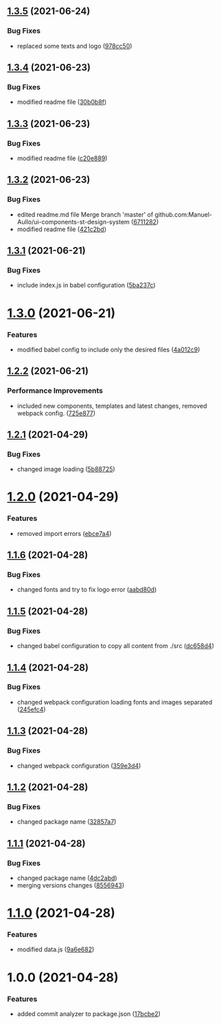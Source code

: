 ## [1.3.5](https://github.com/Manuel-Aullo/ui-components-st-design-system/compare/v1.3.4...v1.3.5) (2021-06-24)


### Bug Fixes

* replaced some texts and logo ([978cc50](https://github.com/Manuel-Aullo/ui-components-st-design-system/commit/978cc50faa0aecaaa01534957f334ae0bda717c9))

## [1.3.4](https://github.com/Manuel-Aullo/ui-components-st-design-system/compare/v1.3.3...v1.3.4) (2021-06-23)


### Bug Fixes

* modified readme file ([30b0b8f](https://github.com/Manuel-Aullo/ui-components-st-design-system/commit/30b0b8febb2b20f5ba1c62ee9d7d664e5a9e5fbb))

## [1.3.3](https://github.com/Manuel-Aullo/ui-components-st-design-system/compare/v1.3.2...v1.3.3) (2021-06-23)


### Bug Fixes

* modified readme file ([c20e889](https://github.com/Manuel-Aullo/ui-components-st-design-system/commit/c20e8892f8153703130acb8a958adcf9fe3a840f))

## [1.3.2](https://github.com/Manuel-Aullo/ui-components-st-design-system/compare/v1.3.1...v1.3.2) (2021-06-23)


### Bug Fixes

* edited readme.md file Merge branch 'master' of github.com:Manuel-Aullo/ui-components-st-design-system ([6711282](https://github.com/Manuel-Aullo/ui-components-st-design-system/commit/67112822f13899c5a4b3da229417ff700f4d9255))
* modified readme file ([421c2bd](https://github.com/Manuel-Aullo/ui-components-st-design-system/commit/421c2bd2cfc07812e6d373373f942d8eea681a2c))

## [1.3.1](https://github.com/Manuel-Aullo/ui-components-st-design-system/compare/v1.3.0...v1.3.1) (2021-06-21)


### Bug Fixes

* include index.js in babel configuration ([5ba237c](https://github.com/Manuel-Aullo/ui-components-st-design-system/commit/5ba237c068a7b8f361ca7ff008de3cacde0cfc91))

# [1.3.0](https://github.com/Manuel-Aullo/ui-components-st-design-system/compare/v1.2.2...v1.3.0) (2021-06-21)


### Features

* modified babel config to include only the desired files ([4a012c9](https://github.com/Manuel-Aullo/ui-components-st-design-system/commit/4a012c989874b98795cecdbfcf8dcb3905a26026))

## [1.2.2](https://github.com/Manuel-Aullo/ui-components-st-design-system/compare/v1.2.1...v1.2.2) (2021-06-21)


### Performance Improvements

* included new components, templates and latest changes, removed webpack config. ([725e877](https://github.com/Manuel-Aullo/ui-components-st-design-system/commit/725e87797d131fbc26fa7b42170c9c34c1816083))

## [1.2.1](https://github.com/Manuel-Aullo/ui-components-st-design-system/compare/v1.2.0...v1.2.1) (2021-04-29)


### Bug Fixes

* changed image loading ([5b88725](https://github.com/Manuel-Aullo/ui-components-st-design-system/commit/5b8872513e50c5f717896097510be2029dbf4d97))

# [1.2.0](https://github.com/Manuel-Aullo/ui-components-st-design-system/compare/v1.1.6...v1.2.0) (2021-04-29)


### Features

* removed import errors ([ebce7a4](https://github.com/Manuel-Aullo/ui-components-st-design-system/commit/ebce7a422ebc58de8b32bbe431f3e74563ff317b))

## [1.1.6](https://github.com/Manuel-Aullo/ui-components-st-design-system/compare/v1.1.5...v1.1.6) (2021-04-28)


### Bug Fixes

* changed fonts and try to fix logo error ([aabd80d](https://github.com/Manuel-Aullo/ui-components-st-design-system/commit/aabd80df650154fc178896fd61a53e1c8d125d0b))

## [1.1.5](https://github.com/Manuel-Aullo/ui-components-st-design-system/compare/v1.1.4...v1.1.5) (2021-04-28)


### Bug Fixes

* changed babel configuration to copy all content from ./src ([dc658d4](https://github.com/Manuel-Aullo/ui-components-st-design-system/commit/dc658d45963c09e7f8fa624f4e438c77c0ce73ff))

## [1.1.4](https://github.com/Manuel-Aullo/ui-components-st-design-system/compare/v1.1.3...v1.1.4) (2021-04-28)


### Bug Fixes

* changed webpack configuration loading fonts and images separated ([245efc4](https://github.com/Manuel-Aullo/ui-components-st-design-system/commit/245efc442a6dcde08164ce4c1582baf8bfd2b88c))

## [1.1.3](https://github.com/Manuel-Aullo/ui-components-st-design-system/compare/v1.1.2...v1.1.3) (2021-04-28)


### Bug Fixes

* changed webpack configuration ([359e3d4](https://github.com/Manuel-Aullo/ui-components-st-design-system/commit/359e3d465ec422bc466027e7c535414732af3306))

## [1.1.2](https://github.com/Manuel-Aullo/ui-components-st-design-system/compare/v1.1.1...v1.1.2) (2021-04-28)


### Bug Fixes

* changed package name ([32857a7](https://github.com/Manuel-Aullo/ui-components-st-design-system/commit/32857a7d8f87807e501ba097b23001c320bfcd2c))

## [1.1.1](https://github.com/Manuel-Aullo/ui-components-st-design-system/compare/v1.1.0...v1.1.1) (2021-04-28)


### Bug Fixes

* changed package name ([4dc2abd](https://github.com/Manuel-Aullo/ui-components-st-design-system/commit/4dc2abdccd9083280c8fab7d8cbf12f10d05737c))
* merging versions changes ([8556943](https://github.com/Manuel-Aullo/ui-components-st-design-system/commit/855694332962dcb543bcfe32685e8cfea0c7769c))

# [1.1.0](https://github.com/Manuel-Aullo/ui-components-st-design-system/compare/v1.0.0...v1.1.0) (2021-04-28)


### Features

* modified data.js ([9a6e682](https://github.com/Manuel-Aullo/ui-components-st-design-system/commit/9a6e682ca190358b2c13d7da8a3afff84ec2d240))

# 1.0.0 (2021-04-28)


### Features

* added commit analyzer to package.json ([17bcbe2](https://github.com/Manuel-Aullo/ui-components-st-design-system/commit/17bcbe288ae3b5683e9d0f77a7da79507dfe5e80))
